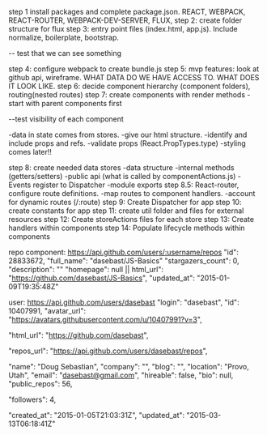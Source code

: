 step 1 install packages and complete package.json.
  REACT, WEBPACK, REACT-ROUTER, WEBPACK-DEV-SERVER, FLUX, 
step 2: create folder structure for flux
step 3: entry point files (index.html, app.js).  Include normalize, boilerplate, bootstrap.

-- test that we can see something

step 4: configure webpack to create bundle.js
step 5: mvp features: look at github api, wireframe.  WHAT DATA DO WE HAVE ACCESS TO. WHAT DOES IT LOOK LIKE.
step 6: decide component hierarchy (component folders), routing(nested routes)
step 7: create  components with render methods
  -start with parent components first

  --test visibility of each component

  -data in state comes from stores.
  -give our html structure. 
  -identify and include props and refs.
  -validate props (React.PropTypes.type)
  -styling comes later!!

step 8: create needed data stores
  -data structure
  -internal methods (getters/setters)
  -public api (what is called by componentActions.js)
  -Events register to Dispatcher
  -module exports
step 8.5: React-router, configure route definitions.
  -map routes to component handlers.
  -account for dynamic routes (/:route)
step 9: Create Dispatcher for app
step 10: create constants for app
step 11: create util folder and files for external resources
step 12: Create storeActions files for each store
step 13: Create handlers within components
step 14: Populate lifecycle methods within components


repo component:
https://api.github.com/users/:username/repos
  "id": 28833672,
  "full_name": "dasebast/JS-Basics"
  "stargazers_count": 0,
  "description": ""
  "homepage": null || html_url": "https://github.com/dasebast/JS-Basics",
  "updated_at": "2015-01-09T19:35:48Z"

user:
https://api.github.com/users/dasebast
  "login": "dasebast",
  "id": 10407991,
  "avatar_url": "https://avatars.githubusercontent.com/u/10407991?v=3",
  
  
  "html_url": "https://github.com/dasebast",

  "repos_url": "https://api.github.com/users/dasebast/repos",
  
  "name": "Doug Sebastian",
  "company": "",
  "blog": "",
  "location": "Provo, Utah",
  "email": "dasebast@gmail.com",
  "hireable": false,
  "bio": null,
  "public_repos": 56,
  
  "followers": 4,
  
  "created_at": "2015-01-05T21:03:31Z",
  "updated_at": "2015-03-13T06:18:41Z"
